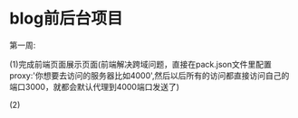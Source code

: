 # blog前后台项目

第一周:

(1)完成前端页面展示页面(前端解决跨域问题，直接在pack.json文件里配置proxy:'你想要去访问的服务器比如4000',然后以后所有的访问都直接访问自己的端口3000，就都会默认代理到4000端口发送了)

(2)



